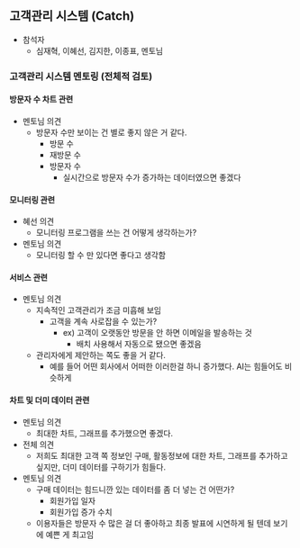 ## 고객관리 시스템 (Catch)
- 참석자
    - 심재혁, 이혜선, 김지한, 이종표, 멘토님
### 고객관리 시스템 멘토링 (전체적 검토)
#### 방문자 수 차트 관련
- 멘토님 의견
    - 방문자 수만 보이는 건 별로 좋지 않은 거 같다.
        - 방문 수
        - 재방문 수
        - 방문자 수
            - 실시간으로 방문자 수가 증가하는 데이터였으면 좋겠다
#### 모니터링 관련
- 혜선 의견
    - 모니터링 프로그램을 쓰는 건 어떻게 생각하는가?
- 멘토님 의견
    - 모니터링 할 수 만 있다면 좋다고 생각함
#### 서비스 관련
- 멘토님 의견
    - 지속적인 고객관리가 조금 미흡해 보임
        - 고객을 계속 사로잡을 수 있는가?
            - ex) 고객이 오랫동안 방문을 안 하면 이메일을 발송하는 것
                - 배치 사용해서 자동으로 됐으면 좋겠음
    - 관리자에게 제안하는 쪽도 좋을 거 같다.
        - 예를 들어 어떤 회사에서 어떠한 이러한걸 하니 증가했다. AI는 힘들어도 비슷하게

#### 차트 및 더미 데이터 관련
- 멘토님 의견
    - 최대한 차트, 그래프를 추가했으면 좋겠다.
- 전체 의견
    - 저희도 최대한 고객 쪽 정보인 구매, 활동정보에 대한 차트, 그래프를 추가하고 싶지만, 더미 데이터를 구하기가 힘들다.
- 멘토님 의견
    - 구매 데이터는 힘드니깐 있는 데이터를 좀 더 넣는 건 어떤가?
        - 회원가입 일자
        - 회원가입 증가 수치
    - 이용자들은 방문자 수 많은 걸 더 좋아하고 최종 발표에 시연하게 될 텐데 보기에 예쁜 게 최고임

